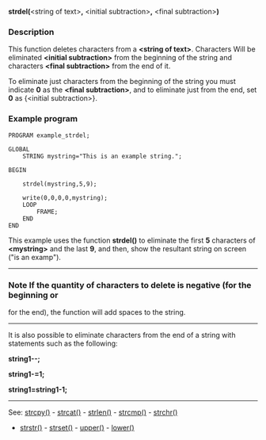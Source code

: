 **strdel(**&lt;string of text&gt;**,** &lt;initial subtraction&gt;**,** &lt;final subtraction&gt;**)**

### Description

This function deletes characters from a **&lt;string of text&gt;**. Characters Will be eliminated
**&lt;initial subtraction&gt;** from the beginning of the string and characters **&lt;final subtraction&gt;**
from the end of it.

To eliminate just characters from the beginning of the string you must indicate
**0** as the **&lt;final subtraction&gt;**, and to eliminate just from the end, set **0** as {&lt;initial
subtraction&gt;}.

### Example program
```
PROGRAM example_strdel;

GLOBAL
    STRING mystring="This is an example string.";

BEGIN

    strdel(mystring,5,9);

    write(0,0,0,0,mystring);
    LOOP
        FRAME;
    END
END
```


This example uses the function **strdel()** to eliminate the first **5**
characters of **&lt;mystring&gt;** and the last **9**, and then, show the resultant string
on screen (&quot;is an examp&quot;).

---------------------------------------


### Note If the quantity of characters to delete is negative (for the beginning or
for the end), the function will add spaces to the string.

---------------------------------------


It is also possible to eliminate characters from the end of a string with statements
such as the following:

  **string1--;**

  **string1-=1;**

  **string1=string1-1;**


---------------------------------------
See: [strcpy()](strcpy().md) - [strcat()](strcat().md) - [strlen()](strlen().md) - [strcmp()](strcmp().md) - [strchr()](strchr().md)
- [strstr()](strstr().md) - [strset()](strset().md) - [upper()](upper().md) - [lower()](lower().md)

